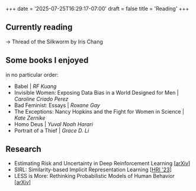 +++
date = '2025-07-25T16:29:17-07:00'
draft = false
title = 'Reading'
+++
## Currently reading
&#8594;    Thread of the Silkworm by Iris Chang

## Some books I enjoyed
in no particular order:
- Babel | *RF Kuang* 
- Invisible Women: Exposing Data Bias in a World Designed for Men | *Caroline Criado Perez*
- Bad Feminist: Essays | *Roxane Gay*
- The Exceptions: Nancy Hopkins and the Fight for Women in Science | *Kate Zernike*
- Homo Deus | *Yuval Noah Harari*
- Portrait of a Thief | *Grace D. Li*

## Research
- Estimating Risk and Uncertainty in Deep Reinforcement Learning [[arXiv](https://arxiv.org/pdf/1905.09638)]
- SIRL: Similarity-based Implicit Representation Learning [[HRI '23](https://dl.acm.org/doi/abs/10.1145/3568162.3576989)]
- LESS is More: Rethinking Probabilistic Models of Human Behavior [[arXiv](https://arxiv.org/pdf/2001.04465)]


